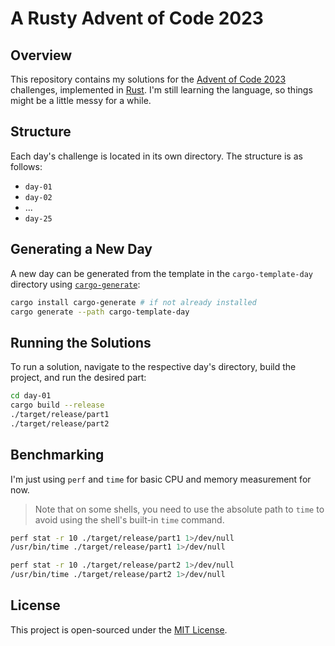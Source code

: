 # A Rusty Advent of Code 2023

## Overview

This repository contains my solutions for the [Advent of Code 2023](https://adventofcode.com/2023) challenges, implemented in [Rust](https://www.rust-lang.org/). I'm still learning the language, so things might be a little messy for a while.

## Structure

Each day's challenge is located in its own directory. The structure is as follows:

- `day-01`
- `day-02`
- ...
- `day-25`

## Generating a New Day

A new day can be generated from the template in the `cargo-template-day` directory using [`cargo-generate`](https://github.com/cargo-generate/cargo-generate):

```bash
cargo install cargo-generate # if not already installed
cargo generate --path cargo-template-day
```

## Running the Solutions

To run a solution, navigate to the respective day's directory, build the project, and run the desired part:

```bash
cd day-01
cargo build --release
./target/release/part1
./target/release/part2
```

## Benchmarking

I'm just using `perf` and `time` for basic CPU and memory measurement for now.

> Note that on some shells, you need to use the absolute path to `time` to avoid using the shell's built-in `time` command.

```bash
perf stat -r 10 ./target/release/part1 1>/dev/null
/usr/bin/time ./target/release/part1 1>/dev/null

perf stat -r 10 ./target/release/part2 1>/dev/null
/usr/bin/time ./target/release/part2 1>/dev/null
```

## License

This project is open-sourced under the [MIT License](LICENSE).
